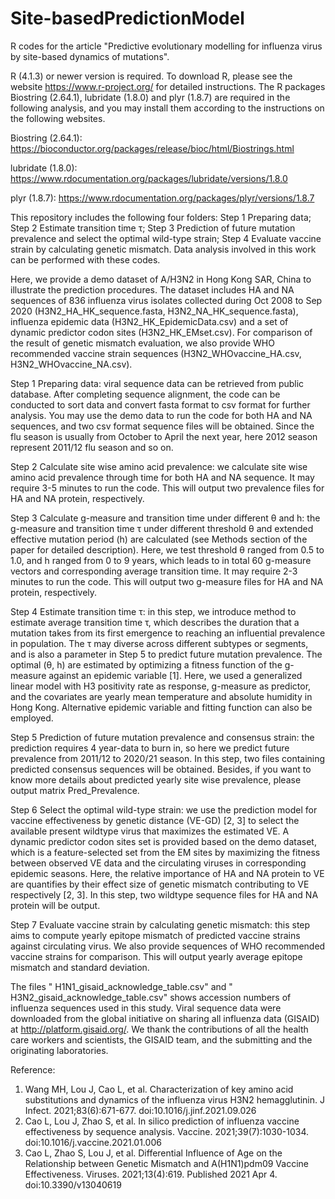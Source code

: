 # Site-basedPredictionModel
R codes for the article "Predictive evolutionary modelling for influenza virus by site-based dynamics of mutations".

R (4.1.3) or newer version is required. To download R, please see the website https://www.r-project.org/ for detailed instructions. The R packages Biostring (2.64.1), lubridate (1.8.0) and plyr (1.8.7) are required in the following analysis, and you may install them according to the instructions on the following websites.

Biostring (2.64.1): https://bioconductor.org/packages/release/bioc/html/Biostrings.html 

lubridate (1.8.0): https://www.rdocumentation.org/packages/lubridate/versions/1.8.0 

plyr (1.8.7): https://www.rdocumentation.org/packages/plyr/versions/1.8.7 

This repository includes the following four folders: Step 1 Preparing data; Step 2 Estimate transition time τ; Step 3 Prediction of future mutation prevalence and select the optimal wild-type strain; Step 4 Evaluate vaccine strain by calculating genetic mismatch. Data analysis involved in this work can be performed with these codes. 

Here, we provide a demo dataset of A/H3N2 in Hong Kong SAR, China to illustrate the prediction procedures. The dataset includes HA and NA sequences of 836 influenza virus isolates collected during Oct 2008 to Sep 2020 (H3N2_HA_HK_sequence.fasta, H3N2_NA_HK_sequence.fasta), influenza epidemic data (H3N2_HK_EpidemicData.csv) and a set of dynamic predictor codon sites (H3N2_HK_EMset.csv). For comparison of the result of genetic mismatch evaluation, we also provide WHO recommended vaccine strain sequences (H3N2_WHOvaccine_HA.csv, H3N2_WHOvaccine_NA.csv).

Step 1 Preparing data: viral sequence data can be retrieved from public database. After completing sequence alignment, the code can be conducted to sort data and convert fasta format to csv format for further analysis. You may use the demo data to run the code for both HA and NA sequences, and two csv format sequence files will be obtained. Since the flu season is usually from October to April the next year, here 2012 season represent 2011/12 flu season and so on.

Step 2 Calculate site wise amino acid prevalence: we calculate site wise amino acid prevalence through time for both HA and NA sequence. It may require 3-5 minutes to run the code. This will output two prevalence files for HA and NA protein, respectively. 

Step 3 Calculate g-measure and transition time under different θ and h: the g-measure and transition time τ under different threshold θ and extended effective mutation period (h) are calculated (see Methods section of the paper for detailed description). Here, we test threshold θ ranged from 0.5 to 1.0, and h ranged from 0 to 9 years, which leads to in total 60 g-measure vectors and corresponding average transition time. It may require 2-3 minutes to run the code. This will output two g-measure files for HA and NA protein, respectively.

Step 4 Estimate transition time τ: in this step, we introduce method to estimate average transition time τ, which describes the duration that a mutation takes from its first emergence to reaching an influential prevalence in population. The τ may diverse across different subtypes or segments, and is also a parameter in Step 5 to predict future mutation prevalence. The optimal (θ, h) are estimated by optimizing a fitness function of the g-measure against an epidemic variable [1]. Here, we used a generalized linear model with H3 positivity rate as response, g-measure as predictor, and the covariates are yearly mean temperature and absolute humidity in Hong Kong. Alternative epidemic variable and fitting function can also be employed. 

Step 5 Prediction of future mutation prevalence and consensus strain: the prediction requires 4 year-data to burn in, so here we predict future prevalence from 2011/12 to 2020/21 season. In this step, two files containing predicted consensus sequences will be obtained. Besides, if you want to know more details about predicted yearly site wise prevalence, please output matrix Pred_Prevalence.

Step 6 Select the optimal wild-type strain: we use the prediction model for vaccine effectiveness by genetic distance (VE-GD) [2, 3] to select the available present wildtype virus that maximizes the estimated VE. A dynamic predictor codon sites set is provided based on the demo dataset, which is a feature-selected set from the EM sites by maximizing the fitness between observed VE data and the circulating viruses in corresponding epidemic seasons. Here, the relative importance of HA and NA protein to VE are quantifies by their effect size of genetic mismatch contributing to VE respectively [2, 3]. In this step, two wildtype sequence files for HA and NA protein will be output.

Step 7 Evaluate vaccine strain by calculating genetic mismatch: this step aims to compute yearly epitope mismatch of predicted vaccine strains against circulating virus. We also provide sequences of WHO recommended vaccine strains for comparison. This will output yearly average epitope mismatch and standard deviation. 

The files " H1N1_gisaid_acknowledge_table.csv" and " H3N2_gisaid_acknowledge_table.csv" shows accession numbers of influenza sequences used in this study. Viral sequence data were downloaded from the global initiative on sharing all influenza data (GISAID) at http://platform.gisaid.org/. We thank the contributions of all the health care workers and scientists, the GISAID team, and the submitting and the originating laboratories.

Reference:
1.	Wang MH, Lou J, Cao L, et al. Characterization of key amino acid substitutions and dynamics of the influenza virus H3N2 hemagglutinin. J Infect. 2021;83(6):671-677. doi:10.1016/j.jinf.2021.09.026
2.	Cao L, Lou J, Zhao S, et al. In silico prediction of influenza vaccine effectiveness by sequence analysis. Vaccine. 2021;39(7):1030-1034. doi:10.1016/j.vaccine.2021.01.006
3.	Cao L, Zhao S, Lou J, et al. Differential Influence of Age on the Relationship between Genetic Mismatch and A(H1N1)pdm09 Vaccine Effectiveness. Viruses. 2021;13(4):619. Published 2021 Apr 4. doi:10.3390/v13040619


